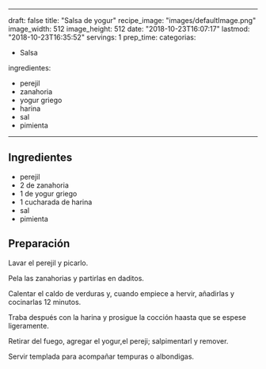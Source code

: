
---
draft: false
title: "Salsa de yogur"
recipe_image: "images/defaultImage.png"
image_width: 512
image_height: 512
date: "2018-10-23T16:07:17"
lastmod: "2018-10-23T16:35:52"
servings: 1
prep_time: 
categorias:
  - Salsa

ingredientes:
  - perejil
  - zanahoria
  - yogur griego
  - harina
  - sal
  - pimienta
---

## Ingredientes
- perejil
- 2  de zanahoria
- 1  de yogur griego
- 1 cucharada de harina
- sal
- pimienta

## Preparación
Lavar el perejil y picarlo.

Pela las zanahorias y partirlas en daditos.

Calentar el caldo de verduras y, cuando empiece a hervir, añadirlas y cocinarlas 12 minutos.

Traba después con la harina y prosigue la cocción haasta que se espese ligeramente.

Retirar del fuego, agregar el yogur,el pereji; salpimentarl y remover.

Servir templada para acompañar tempuras o albondigas.


